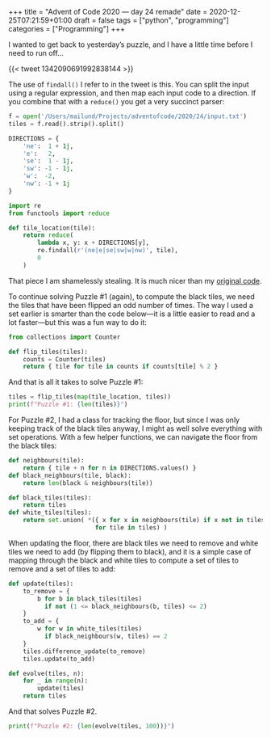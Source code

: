 +++
title = "Advent of Code 2020 — day 24 remade"
date = 2020-12-25T07:21:59+01:00
draft = false
tags = ["python", "programming"]
categories = ["Programming"]
+++

I wanted to get back to yesterday’s puzzle, and I have a little time before I need to run off…

{{< tweet 1342090691992838144 >}}

The use of `findall()` I refer to in the tweet is this. You can split the input using a regular expression, and then map each input code to a direction. If you combine that with a `reduce()` you get a very succinct parser:

```python
f = open('/Users/mailund/Projects/adventofcode/2020/24/input.txt')
tiles = f.read().strip().split()

DIRECTIONS = {
    'ne':  1 + 1j,
    'e':   2,
    'se':  1 - 1j,
    'sw': -1 - 1j,
    'w':  -2,
    'nw': -1 + 1j
}

import re
from functools import reduce

def tile_location(tile):
    return reduce(
        lambda x, y: x + DIRECTIONS[y],
        re.findall(r'(ne|e|se|sw|w|nw)', tile),
        0
    )
```

That piece I am shamelessly stealing. It is much nicer than my [original code](https://mailund.dk/posts/aoc-2020-10/).

To continue solving Puzzle #1 (again), to compute the black tiles, we need the tiles that have been flipped an odd number of times. The way I used a set earlier is smarter than the code below—it is a little easier to read and a lot faster—but this was a fun way to do it:

```python
from collections import Counter

def flip_tiles(tiles):
    counts = Counter(tiles)
    return { tile for tile in counts if counts[tile] % 2 }
```

And that is all it takes to solve Puzzle #1:

```python
tiles = flip_tiles(map(tile_location, tiles))
print(f"Puzzle #1: {len(tiles)}")
```

For Puzzle #2, I had a class for tracking the floor, but since I was only keeping track of the black tiles anyway, I might as well solve everything with set operations. With a few helper functions, we can navigate the floor from the black tiles:

```python
def neighbours(tile):
    return { tile + n for n in DIRECTIONS.values() }
def black_neighbours(tile, black):
    return len(black & neighbours(tile))

def black_tiles(tiles):
    return tiles
def white_tiles(tiles):
    return set.union( *({ x for x in neighbours(tile) if x not in tiles }
                        for tile in tiles) )
```

When updating the floor, there are black tiles we need to remove and white tiles we need to add (by flipping them to black), and it is a simple case of mapping through the black and white tiles to compute a set of tiles to remove and a set of tiles to add:

```python
def update(tiles):
    to_remove = {
        b for b in black_tiles(tiles)
          if not (1 <= black_neighbours(b, tiles) <= 2)
    }
    to_add = {
        w for w in white_tiles(tiles)
          if black_neighbours(w, tiles) == 2
    }
    tiles.difference_update(to_remove)
    tiles.update(to_add)

def evolve(tiles, n):
    for _ in range(n):
        update(tiles)
    return tiles
```

And that solves Puzzle #2.

```python
print(f"Puzzle #2: {len(evolve(tiles, 100))}")
```


